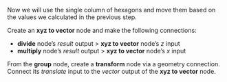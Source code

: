 Now we will use the single column of hexagons and move them based on the values we calculated in the previous step.

Create an **xyz to vector** node and make the following connections:

* **divide** node’s _result_ output	>	**xyz to vector** node’s _z_ input
* **multiply** node’s _result_ output	>	**xyz to vector** node’s _x_ input

From the **group** node, create a **transform** node via a geometry connection. Connect its _translate_ input to the _vector_ output of the **xyz to vector** node.